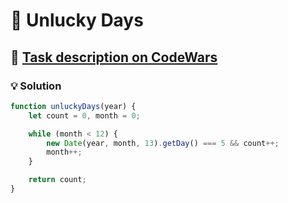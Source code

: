 # 📝 Unlucky Days

## 🔗 [Task description on CodeWars](https://www.codewars.com/kata/56eb0be52caf798c630013c0)

### 💡 Solution

```javascript
function unluckyDays(year) {
    let count = 0, month = 0;

    while (month < 12) {
        new Date(year, month, 13).getDay() === 5 && count++;
        month++;
    }

    return count;
}
```
